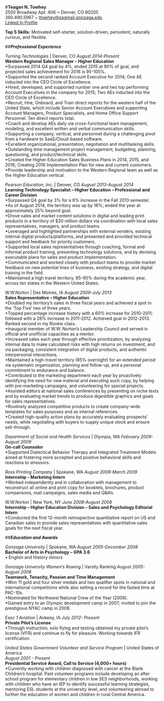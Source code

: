#**Teagan N. Towhey**  
2500 Broadway Apt. 406 ~ Denver, CO 80205  
360.490.5967 ~ ttowhey@zagmail.gonzaga.edu   
[Linked In Profile](https:/www.LinkedIn.com/in/TeaganTowhey)  

**Top 5 Skills:**  Motivated self-starter, solution-driven, persistent, naturally curious, and flexible.  

##**_Professional Experience_** 

_Turning Technologies_ | Denver, CO	_August 2014-Present_  
**Western Regional Sales Manager – Higher Education**  
*Surpassed 2014 Q4 goal by 4%, ended 2015 at 90% of goal, and projected sales achievement for 2016 is 95-105%.  
*Supported the second ranked Account Executive for 2014; One AE inducted into the CEO Circle of Excellence.  
*Hired, developed, and supported number one and two top performing Account Executives in the company for 2015; Two AEs inducted into the CEO Circle of Excellence.  
*Recruit, Hire, Onboard, and Train direct reports for the western half of the United State, which include Senior Account Executives and supporting Account Managers, Product Specialists, and Home Office Support Personnel. Ten direct reports total.  
*Coach and develop AEs daily via cross-functional team management, modeling, and excellent written and verbal communication skills.  
*Supporting a company, vertical, and personnel during a challenging pivot from a hardware to SaaS/Cloud-based software.  
*Excellent organizational, presentation, negotiation and multitasking skills.  
*Outstanding time management project management, budgeting, planning, questioning, and product/technical skills.  
*Created the Higher Education Sales Business Plans in 2014, 2015, and 2016; Creating 2016 Implementation Plan for new and current customers.  
*Provide leadership and motivation to the Western Regional team as well as the Higher Education vertical.  

_Pearson Education, Inc._ | Denver, CO	_August 2013-August 2014_  
**Learning Technology Specialist – Higher Education – Professional and Career Division**  
*Surpassed Q4 goal by 3% for a 6% increase in the Fall 2013 semester.  
*As of August 2014, the territory was up by 18%; ended the year at approximately 25% beyond goal.  
*Drove sales and market content solutions in digital and leading print products in a territory of $30 million dollars via coordination with local sales representatives, managers, and product teams.  
*Leveraged and highlighted partnerships with external venders, existing internal digital products/platforms, and presented and provided technical support and feedback for priority customers.  
*Supported local sales representatives through coaching, formal and informal product training, presenting technology solutions, and by devising executable plans for sales and product implementation.  
*Communicated and worked closely with product teams to provide market feedback on new potential lines of business, existing strategy, and digital training in the field.  
*Maintained a high travel territory, 85-90% during the academic year, across ten states in the Western United States.  

_W.W.Norton_ | Des Moines, IA	_August 2009-July 2013_  
**Sales Representative – Higher Education**  
*Doubled my territory’s sales in three fiscal years and achieved a spot in the ‘Top Five’ two of three years.  
*Topped percentage increase history with a 60% increase for 2010-2011; followed with a 28% increase in 2011-2012. Achieved goal in 2012-2013. Ranked second in my Rookie class.  
*Inaugural member of W.W. Norton’s Leadership Council and served in official and unofficial capacities as a mentor.  
*Increased sales each year through effective prioritization, by analyzing internal data to make calculated risks with high returns on investment, and via packaging, consistent integration of digital products, and authentic interpersonal interactions.  
*Maintained a high-travel territory (85% overnight) for an extended period via systematic organization, planning and follow-up, and a personal commitment to endurance and balance.  
*Contributed to the marketing department each year by proactively identifying the need for new material and executing such copy, by helping with pre-marketing campaigns, and volunteering for special projects.  
*Assisted editors at national sales conferences by presenting on niche texts and by evaluating market trends to produce digestible graphics and goals for sales representatives.  
*Routinely analyzed competitive products to create company-wide templates for sales purposes and as internal references.  
*Created high-quality action plans by accurately evaluating prospects’ needs, while negotiating with buyers to supply unique stock and ensure sell-through.  

_Department of Social and Health Services_ | Olympia, WA	_February 2009-August 2009_  
**On-call Counselor**  
*Supported Dialectical Behavior Therapy and Integrated Treatment Models aimed at fostering more accepted and positive behavioral skills and reactions to stressors.  

_Ross Printing Company_ | Spokane, WA	_August 2008-March 2009_  
**Internship - Marketing Intern**  
*Worked independently and in collaboration with management to reconstruct all online and print copy for booklets, brochures, product comparisons, mail campaigns, sales media and Q&A’s.  

_W.W.Norton_ | New York, NY	_June 2008-August 2008_  
**Internship – Higher Education Division – Sales and Psychology Editorial Intern**  
*Conducted the first 12-month retrospective quantitative report on US and Canadian sales to provide sales representatives with quantitative sales goals for the next fiscal year.  


##**_Education and Awards_**  

_Gonzaga University_ | Spokane, WA	_August 2005-December 2008_  
**Bachelor of Arts in Psychology – GPA 3.6**  
•	English and History minors  	

_Gonzaga University Women’s Rowing_ | Varsity Ranking 	_August 2005-August 2008_  
**Teamwork, Tenacity, Passion and Time Management**  
*Won 11 gold and four silver medals and two qualifier spots in national and international competitions while also setting a record for the fasted time at PAC-10s.  
*Nominated for Northwest National Crew of the Year (2006).  
*Gained entry to an Olympic development camp in 2007; invited to join the prestigious NYAC camp in 2008.  

_Exec 1 Aviation_ | Ankeny, IA	_July 2012- Present_  
**Private Pilot’s License**  
*Through instruction, solo flying and testing obtained my private pilot’s license (VFR) and continue to fly for pleasure.  Working towards IFR certification.  		

_United States Government Volunteer and Service Program_ | United States of America  
			_August 2001 - Present_  
**Presidential Service Award, Call to Service (4,000+ hours)**  
*Currently working with children diagnosed with cancer at the Blank Children’s hospital.  Past volunteer programs include developing an after school program for elementary children in low SES neighborhoods, working with children who have an IEP to identify successful learning strategies, mentoring ESL students at the university level, and volunteering abroad to further the education of women and children in rural Central America.  
